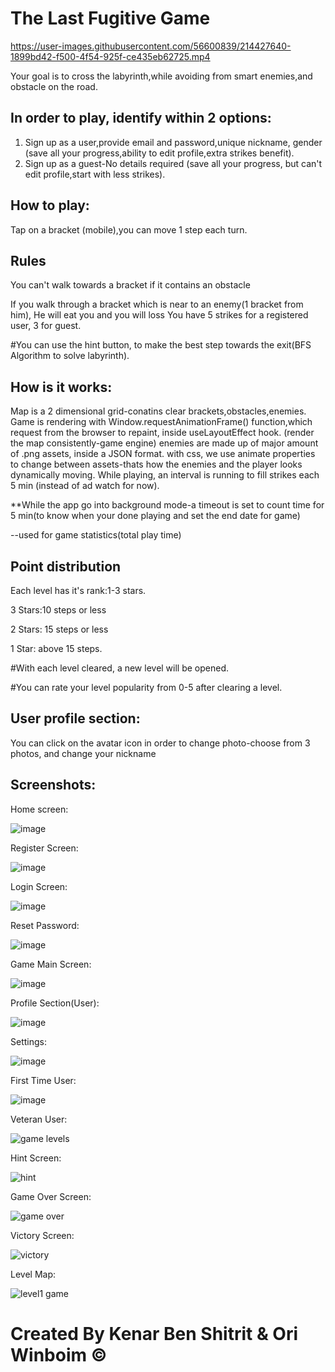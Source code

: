 # The Last Fugitive Game


https://user-images.githubusercontent.com/56600839/214427640-1899bd42-f500-4f54-925f-ce435eb62725.mp4

Your goal is to cross the labyrinth,while avoiding from smart enemies,and obstacle on the road.

## In order to play, identify within 2 options:
1) Sign up as a user,provide email and password,unique nickname, gender (save all your progress,ability to edit profile,extra strikes benefit).
2) Sign up as a guest-No details required (save all your progress, but can't edit profile,start with less strikes).

## How to play:
Tap on a bracket (mobile),you can move 1 step each turn.


## Rules
You can't walk towards a bracket if it contains an obstacle

If you walk through a bracket which is near to an enemy(1 bracket from him), He will eat you and you will loss
You have 5 strikes for a registered user, 3 for guest.

#You can use the hint button, to make the best step towards the exit(BFS Algorithm to solve labyrinth).

## How is it works:

Map is a 2 dimensional grid-conatins clear brackets,obstacles,enemies.
Game is rendering with Window.requestAnimationFrame() function,which request from the browser to repaint, inside useLayoutEffect hook.
(render the map consistently-game engine)
enemies are made up of major amount of .png assets, inside a JSON format.
with css, we use animate properties to change between assets-thats how the enemies and the player looks dynamically moving.
While playing, an interval is running to fill strikes each 5 min (instead of ad watch for now).

**While the app go into background mode-a timeout is set to count time for 5 min(to know when your done playing and set the end date for game)

--used for game statistics(total play time)

## Point distribution

Each level has it's rank:1-3 stars.

3 Stars:10 steps or less

2 Stars: 15 steps or less

1 Star: above 15 steps.

#With each level cleared, a new level will be opened.

#You can rate your level popularity from 0-5 after clearing a level.

## User profile section:


You can click on the avatar icon in order to change photo-choose from 3 photos, and change your nickname



## Screenshots:

Home screen:


![image](https://user-images.githubusercontent.com/93253836/195579123-e0c2c2e9-d1cc-48af-9a91-8466c810d40a.png)


Register Screen:


![image](https://user-images.githubusercontent.com/93253836/195579157-04544ae1-ff94-4a43-8b68-5da8ba040d9d.png)


Login Screen:


![image](https://user-images.githubusercontent.com/93253836/195579189-19fd53f2-abce-42b5-9a24-2bf5c1cc777f.png)


Reset Password:


![image](https://user-images.githubusercontent.com/93253836/195579215-a6876689-e281-419c-8af0-7c44d14f0dfd.png)


Game Main Screen:


![image](https://user-images.githubusercontent.com/93253836/195579242-e25c9be7-4bdb-404b-9ead-013a2414285a.png)


Profile Section(User):


![image](https://user-images.githubusercontent.com/93253836/195579260-cca84f26-87ba-4a20-9b09-c74e5a7e988d.png)


Settings:


![image](https://user-images.githubusercontent.com/93253836/195579282-364bd97f-fb04-4cbf-aa58-0d598c801215.png)


First Time User:


![image](https://user-images.githubusercontent.com/93253836/195579307-f3c10ca6-5fa2-43c9-a71f-5ece3e4ef031.png)


Veteran User:


![game levels](https://user-images.githubusercontent.com/93253836/195579506-346ebd15-fa49-40f3-980e-87a1c8e8f213.PNG)


Hint Screen:


![hint](https://user-images.githubusercontent.com/93253836/195579575-feeee6b3-9a7e-4986-a987-a65dff9809b0.PNG)


Game Over Screen:


![game over](https://user-images.githubusercontent.com/93253836/195579541-660ac20c-df38-4120-9942-907b60622762.PNG)


Victory Screen:


![victory](https://user-images.githubusercontent.com/93253836/195579653-2d93a017-f48f-4952-a78b-cab2054c937e.PNG)



Level Map:


![level1 game](https://user-images.githubusercontent.com/93253836/195579601-5df1afac-a411-4c1a-90c8-4e2934769811.PNG)


# Created By Kenar Ben Shitrit & Ori Winboim © 




